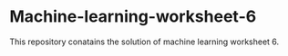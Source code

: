 # Machine-learning-worksheet-6
This  repository conatains the solution of machine learning worksheet 6.
